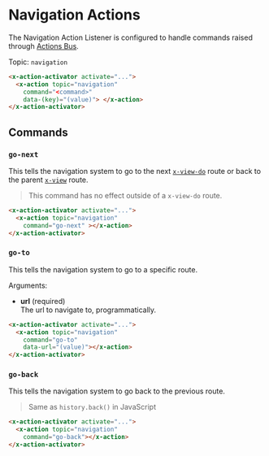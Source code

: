 # Navigation Actions

The Navigation Action Listener is configured to handle commands raised through [Actions Bus](/actions/event-bus).

Topic: `navigation`

```html
<x-action-activator activate="...">
  <x-action topic="navigation" 
    command="<command>" 
    data-(key)="(value)"> </x-action>
</x-action-activator>
```

## Commands

### `go-next`

This tells the navigation system to go to the next [`x-view-do`](/components/x-view-do) route or back to the parent [`x-view`](/components/x-view) route.

> This command has no effect outside of a `x-view-do` route.

```html
<x-action-activator activate="...">
  <x-action topic="navigation" 
    command="go-next" ></x-action>
</x-action-activator>
```

### `go-to`

This tells the navigation system to go to a specific route.

Arguments:

* **url** (required)\
  The url to navigate to, programmatically.

```html
<x-action-activator activate="...">
  <x-action topic="navigation" 
    command="go-to"
    data-url="(value)"></x-action>
</x-action-activator>
```

### `go-back`

This tells the navigation system to go back to the previous route.

> Same as `history.back()` in JavaScript

```html
<x-action-activator activate="...">
  <x-action topic="navigation" 
    command="go-back"></x-action>
</x-action-activator>
```
